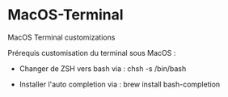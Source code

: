 # MacOS-Terminal
MacOS Terminal customizations

Prérequis customisation du terminal sous MacOS :

- Changer de ZSH vers bash via : chsh -s /bin/bash

- Installer l'auto completion via : brew install bash-completion
